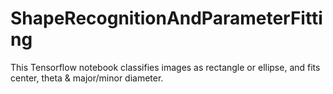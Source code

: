 # ShapeRecognitionAndParameterFitting
This Tensorflow notebook classifies images as rectangle or ellipse, and fits center, theta &amp; major/minor diameter.
